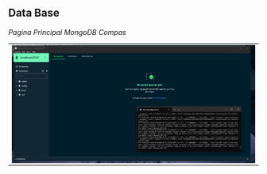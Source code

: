## Data Base

_Pagina Principal MongoDB Compas_

<table align="center">
  <tr>
    <td align="center" style="padding=0;width=50%;">
      <img align="center" style="padding=0;" src="./images/main.png" />
    </td>
  </tr>
</table>

